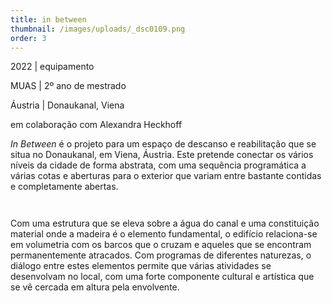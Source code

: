 ```yaml
---
title: in between
thumbnail: /images/uploads/_dsc0109.png
order: 3
---
```

<section class="section-undefined-aligned">

2022 | equipamento

MUAS | 2º ano de mestrado

Áustria | Donaukanal, Viena

em colaboração com Alexandra Heckhoff

</section>

<section class="section-undefined-aligned">

*In Between* é o projeto para um espaço de descanso e reabilitação que se situa no Donaukanal, em Viena, Áustria. Este pretende conectar os vários níveis da cidade de forma abstrata, com uma sequência programática a várias cotas e aberturas para o exterior que variam entre bastante contidas e completamente abertas.

</section>

![]()

![]()

<section class="section-undefined-aligned">

Com uma estrutura que se eleva sobre a água do canal e uma constituição material onde a madeira é o elemento fundamental, o edifício relaciona-se em volumetria com os barcos que o cruzam e aqueles que se encontram permanentemente atracados. Com programas de diferentes naturezas, o diálogo entre estes elementos permite que várias atividades se desenvolvam no local, com uma forte componente cultural e artística que se vê cercada em altura pela envolvente.

</section>
